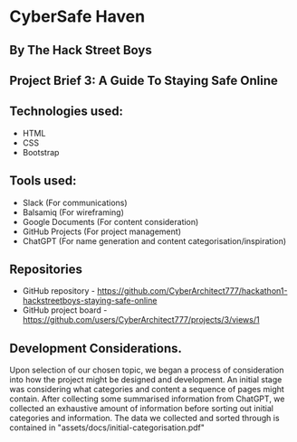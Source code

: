 # CyberSafe Haven
## By The Hack Street Boys
## Project Brief 3: A Guide To Staying Safe Online

## Technologies used: 

- HTML
- CSS
- Bootstrap

## Tools used:

- Slack (For communications)
- Balsamiq (For wireframing)
- Google Documents (For content consideration)
- GitHub Projects (For project management)
- ChatGPT (For name generation and content categorisation/inspiration)

## Repositories

- GitHub repository - https://github.com/CyberArchitect777/hackathon1-hackstreetboys-staying-safe-online
- GitHub project board - https://github.com/users/CyberArchitect777/projects/3/views/1

## Development Considerations. 

Upon selection of our chosen topic, we began a process of consideration into how the project might be designed and development. An initial stage was considering what categories and content a sequence of pages might contain. After collecting some summarised information from ChatGPT, we collected an exhaustive amount of information before sorting out initial categories and information. The data we collected and sorted through is contained in "assets/docs/initial-categorisation.pdf"

